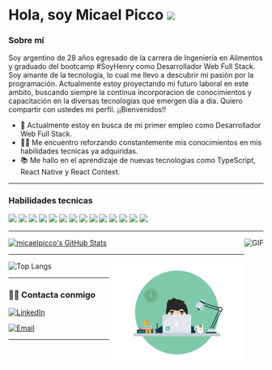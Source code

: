 # Hola, soy Micael Picco <img width="30px" src="https://media.tenor.com/images/3b388fe03da271d2674faf85eb7c3fcd/tenor.gif" />

### Sobre mí

Soy argentino de 28 años egresado de la carrera de Ingeniería en Alimentos y graduado del bootcamp #SoyHenry como Desarrollador Web Full Stack. Soy amante de la tecnología, lo cual me llevo a descubrir mi pasión por la programación. Actualmente estoy proyectando mi futuro laboral en este ambito, buscando siempre la continua incorporacion de conocimientos y capacitación en la diversas tecnologias que emergen día a día. Quiero compartir con ustedes mi perfil. ¡¡Bienvenidos!!

- 📣 Actualmente estoy en busca de mi primer empleo como Desarrollador Web Full Stack.
- 👨‍💻 Me encuentro reforzando constantemente mis conocimientos en mis habilidades tecnicas ya adquiridas. 
- 📚 Me hallo en el aprendizaje de nuevas tecnologias como TypeScript, React Native y React Context.

---


### Habilidades tecnicas

<img src = "https://img.shields.io/badge/-HTML-E34F26?style=flat&logo=html5&logoColor=white"> <img src = "https://img.shields.io/badge/-CSS-1572B6?style=flat&logo=css3&logoColor=white">
<img src="https://img.shields.io/badge/-JavaScript-eed718?style=flat&logo=javascript&logoColor=ffffff">
<img src="https://img.shields.io/badge/-React-000000?style=flat&logo=react&logoColor=00c8ff">
<img src="https://img.shields.io/badge/-Redux-430098?style=flat&logo=redux&logoColor=white">
<img src="https://img.shields.io/badge/-Express.js-787878?style=flat">
<img src="https://img.shields.io/badge/-Node.js-3C873A?style=flat&logo=Node.js&logoColor=171515">
<img src="https://img.shields.io/badge/-Sequelize-black?style=flat&logo=sequelize&logoColor=blue">
<img src="https://img.shields.io/badge/-PostgreSQL-007ACC?style=flat&logo=postgresql&logoColor=white">
<img src="http://img.shields.io/badge/-Git-F1502F?style=flat&logo=git&logoColor=FFFFFF">
<img src="http://img.shields.io/badge/-Github-000000?style=flat&logo=github&logoColor=FFFFFF">
<img src="http://img.shields.io/badge/-VS%20Code-007ACC?style=flat&logo=visual%20studio%20code&logoColor=white">
<img src="http://img.shields.io/badge/-Heroku-430098?style=flat&logo=heroku&logoColor=white">
<img src="http://img.shields.io/badge/-Vercel-black?style=flat&logo=vercel&logoColor=white">

<hr>
<img  align='right' alt="GIF" height="160px" src="https://media.giphy.com/media/du3J3cXyzhj75IOgvA/giphy.gif" />

[![micaelpicco's GitHub Stats](https://github-readme-stats.vercel.app/api?username=micaelpicco&show_icons=true)](https://github.com/micaelpicco)



<hr>


<img src="https://github.com/nirala69/nirala69/blob/master/70804f7e25b11f29db904f2fa7b4cd9d.gif" height="200px" align='right'>

![Top Langs](https://github-readme-stats.vercel.app/api/top-langs/?username=micaelpicco&show_icons=true)




<hr>



<h3> 🤝🏻 Contacta conmigo </h3>




<p align="center">

<a href="https://www.linkedin.com/in/micaelpicco/"><img alt="LinkedIn" src="https://img.shields.io/badge/Linkedin-www.linkedin.com/in/micaelpicco/-blue?style=flat-square&logo=linkedin"></a>

<a href="micaelpicco@gmail.com"><img alt="Email" src="https://img.shields.io/badge/Gmail-micaelpicco@gmail.com-blue?style=flat-square&logo=gmail"></a>

</p>










<hr>

